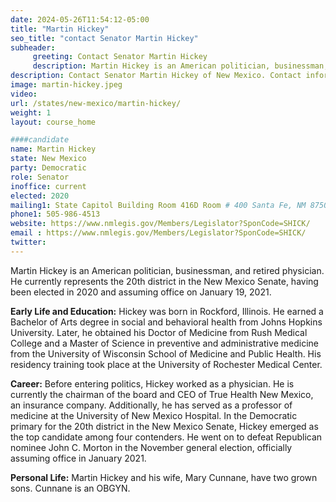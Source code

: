 ```yaml
---
date: 2024-05-26T11:54:12-05:00
title: "Martin Hickey"
seo_title: "contact Senator Martin Hickey"
subheader:
     greeting: Contact Senator Martin Hickey
     description: Martin Hickey is an American politician, businessman, and retired physician. He currently represents the 20th district in the New Mexico Senate, having been elected in 2020 and assuming office on January 19, 2021.
description: Contact Senator Martin Hickey of New Mexico. Contact information for Martin Hickey includes email address, phone number, and mailing address.
image: martin-hickey.jpeg
video:
url: /states/new-mexico/martin-hickey/
weight: 1
layout: course_home

####candidate
name: Martin Hickey
state: New Mexico
party: Democratic
role: Senator
inoffice: current
elected: 2020
mailing1: State Capitol Building Room 416D Room # 400 Santa Fe, NM 87501
phone1: 505-986-4513
website: https://www.nmlegis.gov/Members/Legislator?SponCode=SHICK/
email : https://www.nmlegis.gov/Members/Legislator?SponCode=SHICK/
twitter: 
---
```

Martin Hickey is an American politician, businessman, and retired physician. He currently represents the 20th district in the New Mexico Senate, having been elected in 2020 and assuming office on January 19, 2021.

**Early Life and Education:**
Hickey was born in Rockford, Illinois. He earned a Bachelor of Arts degree in social and behavioral health from Johns Hopkins University. Later, he obtained his Doctor of Medicine from Rush Medical College and a Master of Science in preventive and administrative medicine from the University of Wisconsin School of Medicine and Public Health. His residency training took place at the University of Rochester Medical Center.

**Career:**
Before entering politics, Hickey worked as a physician. He is currently the chairman of the board and CEO of True Health New Mexico, an insurance company. Additionally, he has served as a professor of medicine at the University of New Mexico Hospital. In the Democratic primary for the 20th district in the New Mexico Senate, Hickey emerged as the top candidate among four contenders. He went on to defeat Republican nominee John C. Morton in the November general election, officially assuming office in January 2021.

**Personal Life:**
Martin Hickey and his wife, Mary Cunnane, have two grown sons. Cunnane is an OBGYN.
